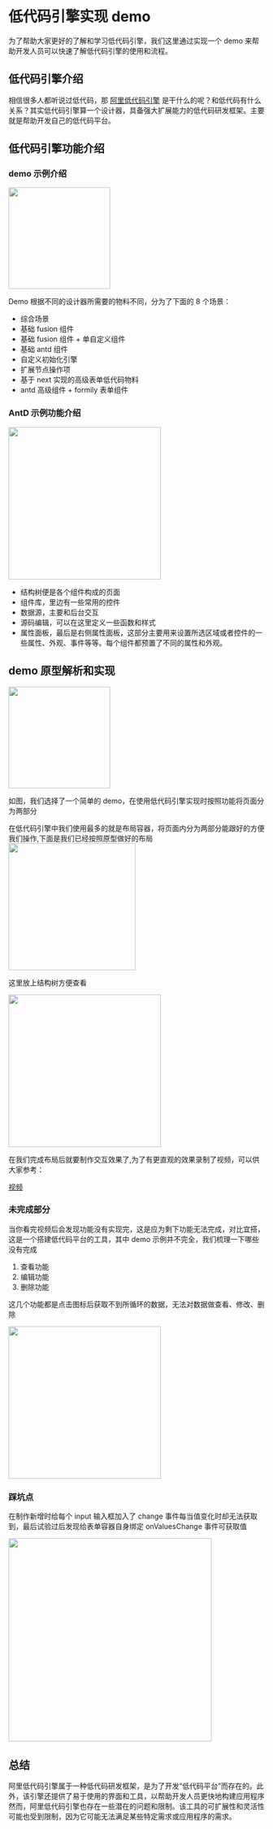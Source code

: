 # 低代码引擎实现 demo

为了帮助大家更好的了解和学习低代码引擎，我们这里通过实现一个 demo 来帮助开发人员可以快速了解低代码引擎的使用和流程。

## 低代码引擎介绍

相信很多人都听说过低代码，那 [阿里低代码引擎](https://lowcode-engine.cn/index) 是干什么的呢？和低代码有什么关系？其实低代码引擎算一个设计器，具备强大扩展能力的低代码研发框架。主要就是帮助开发自己的低代码平台。

## 低代码引擎功能介绍

### demo 示例介绍

<img src="./img/demo.png" style="height:200px" />

Demo 根据不同的设计器所需要的物料不同，分为了下面的 8 个场景：

- 综合场景
- 基础 fusion 组件
- 基础 fusion 组件 + 单自定义组件
- 基础 antd 组件
- 自定义初始化引擎
- 扩展节点操作项
- 基于 next 实现的高级表单低代码物料
- antd 高级组件 + formily 表单组件

### AntD 示例功能介绍

<img src="./img/AntD.png" style="height:300px" />

- 结构树便是各个组件构成的页面
- 组件库，里边有一些常用的控件
- 数据源，主要和后台交互
- 源码编辑，可以在这里定义一些函数和样式
- 属性面板，最后是右侧属性面板，这部分主要用来设置所选区域或者控件的一些属性、外观、事件等等。每个组件都预置了不同的属性和外观。

## demo 原型解析和实现

<img src="./img/demo-img.png" style="height:200px" />

如图，我们选择了一个简单的 demo，在使用低代码引擎实现时按照功能将页面分为两部分

在低代码引擎中我们使用最多的就是布局容器，将页面内分为两部分能跟好的方便我们操作,下面是我们已经按照原型做好的布局
<img src="./img/page.png" style="height:250px" />

这里放上结构树方便查看

<img src="./img/Dom.png" style="width:300px" />

在我们完成布局后就要制作交互效果了,为了有更直观的效果录制了视频，可以供大家参考：

<!-- <video height=400 width=500 src="./img/demo-succeed.mp4"> -->

[视频](https://github.com/lylxj/markdown/blob/main/%E4%BD%8E%E4%BB%A3%E7%A0%81%E5%BC%95%E6%93%8E/img/demo-succeed.mp4)

### 未完成部分

当你看完视频后会发现功能没有实现完，这是应为剩下功能无法完成，对比宜搭，这是一个搭建低代码平台的工具，其中 demo 示例并不完全，我们梳理一下哪些没有完成

1. 查看功能
2. 编辑功能
3. 删除功能

这几个功能都是点击图标后获取不到所循环的数据，无法对数据做查看、修改、删除

<img src="./img/unfinished.png" style="width:300px" />

### 踩坑点

在制作新增时给每个 input 输入框加入了 change 事件每当值变化时却无法获取到，最后试验过后发现给表单容器自身绑定 onValuesChange 事件可获取值

<img src="./img/input.png" style="width:400px" />

## 总结

阿里低代码引擎属于一种低代码研发框架，是为了开发“低代码平台”而存在的。此外，该引擎还提供了易于使用的界面和工具，以帮助开发人员更快地构建应用程序然而，阿里低代码引擎也存在一些潜在的问题和限制。该工具的可扩展性和灵活性可能也受到限制，因为它可能无法满足某些特定需求或应用程序的需求。
